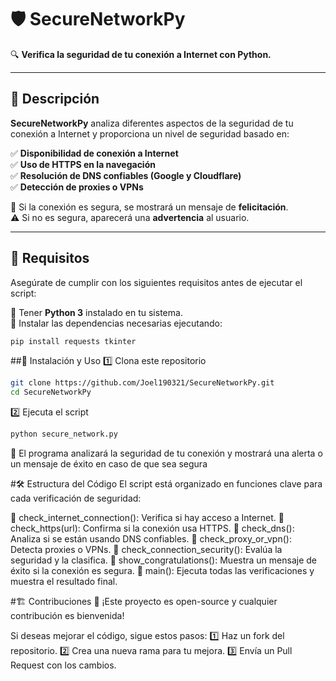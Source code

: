 # 🛡️ SecureNetworkPy  
🔍 **Verifica la seguridad de tu conexión a Internet con Python.**  

---

## 📌 Descripción  
**SecureNetworkPy** analiza diferentes aspectos de la seguridad de tu conexión a Internet y proporciona un nivel de seguridad basado en:  

✅ **Disponibilidad de conexión a Internet**  
✅ **Uso de HTTPS en la navegación**  
✅ **Resolución de DNS confiables (Google y Cloudflare)**  
✅ **Detección de proxies o VPNs**  

📢 Si la conexión es segura, se mostrará un mensaje de **felicitación**.  
⚠️ Si no es segura, aparecerá una **advertencia** al usuario.  

---

## 🚀 Requisitos  
Asegúrate de cumplir con los siguientes requisitos antes de ejecutar el script:  

🔹 Tener **Python 3** instalado en tu sistema.  
🔹 Instalar las dependencias necesarias ejecutando:  

```bash
pip install requests tkinter
```

##🔧 Instalación y Uso
1️⃣ Clona este repositorio

```bash
git clone https://github.com/Joel190321/SecureNetworkPy.git
cd SecureNetworkPy
```

2️⃣ Ejecuta el script
```bash
python secure_network.py
```

📌 El programa analizará la seguridad de tu conexión y mostrará una alerta o un mensaje de éxito en caso de que sea segura


#🛠️ Estructura del Código
El script está organizado en funciones clave para cada verificación de seguridad:

🔹 check_internet_connection(): Verifica si hay acceso a Internet.
🔹 check_https(url): Confirma si la conexión usa HTTPS.
🔹 check_dns(): Analiza si se están usando DNS confiables.
🔹 check_proxy_or_vpn(): Detecta proxies o VPNs.
🔹 check_connection_security(): Evalúa la seguridad y la clasifica.
🔹 show_congratulations(): Muestra un mensaje de éxito si la conexión es segura.
🔹 main(): Ejecuta todas las verificaciones y muestra el resultado final.

#🏗️ Contribuciones
🚀 ¡Este proyecto es open-source y cualquier contribución es bienvenida!

Si deseas mejorar el código, sigue estos pasos:
1️⃣ Haz un fork del repositorio.
2️⃣ Crea una nueva rama para tu mejora.
3️⃣ Envía un Pull Request con los cambios.


